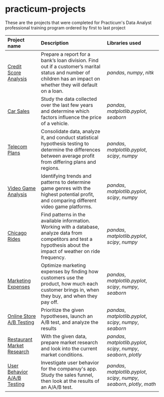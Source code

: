 # practicum-projects
These are the projects that were completed for Practicum's Data Analyst professional training program ordered by first to last project

| Project name | Description | Libraries used | 
| :---------------------- | :---------------------- | :---------------------- |
| [Credit Score Analysis](credit_score) | Prepare a report for a bank’s loan division. Find out if a customer’s marital status and number of children has an impact on whether they will default on a loan. | *pandas*, *numpy*, *nltk* |
| [Car Sales](car_sales) | Study the data collected over the last few years and determine which factors influence the price of a vehicle. | *pandas*, *matplotlib.pyplot*, *seaborn* |
| [Telecom Plans](telecom_plans) | Consolidate data, analyze it, and conduct statistical hypothesis testing to determine the differences between average profit from differing plans and regions. | *pandas*, *matplotlib.pyplot*, *scipy*, *numpy* |
| [Video Game Analysis](video_game) | Identifying trends and patterns to determine game genres with the highest potential profit, and comparing different video game platforms. | *pandas*, *matplotlib.pyplot*, *scipy*, *numpy* |
| [Chicago Rides](chicago_rides) | Find patterns in the available information. Working with a database, analyze data from competitors and test a hypothesis about the impact of weather on ride frequency. | *pandas*, *matplotlib.pyplot*, *scipy*, *numpy* |
| [Marketing Expenses](marketing_expenses) | Optimize marketing expenses by finding how customers use the product, how much each customer brings in, when they buy, and when they pay off. | *pandas*, *matplotlib.pyplot*, *scipy*, *numpy*, *seaborn* |
| [Online Store A/B Testing](online_store) | Prioritize the given hypotheses, launch an A/B test, and analyze the results | *pandas*, *matplotlib.pyplot*, *scipy*, *numpy*, *seaborn* |
| [Restaurant Market Research](restaurant_research) | With the given data, prepare market research and look into the current market conditions. | *pandas*, *matplotlib.pyplot*, *scipy*, *numpy*, *seaborn*, *plotly* |
| [User Behavior A/A/B Testing](user_font) | Investigate user behavior for the companuy's app. Study the sales funnel, then look at the results of an A/A/B test.  | *pandas*, *matplotlib.pyplot*, *scipy*, *numpy*, *seaborn*, *plotly*, *math* |
